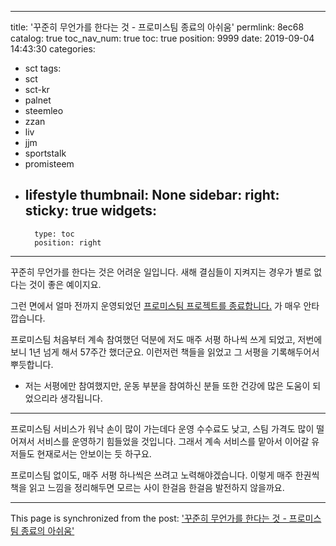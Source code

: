 
---
title: '꾸준히 무언가를 한다는 것 - 프로미스팀 종료의 아쉬움'
permlink: 8ec68
catalog: true
toc_nav_num: true
toc: true
position: 9999
date: 2019-09-04 14:43:30
categories:
- sct
tags:
- sct
- sct-kr
- palnet
- steemleo
- zzan
- liv
- jjm
- sportstalk
- promisteem
- lifestyle
thumbnail: None
sidebar:
    right:
        sticky: true
widgets:
    -
        type: toc
        position: right
---


꾸준히 무언가를 한다는 것은 어려운 일입니다. 새해 결심들이 지켜지는 경우가 별로 없다는 것이 좋은 예이지요.

그런 면에서 얼마 전까지 운영되었던 [프로미스팀 프로젝트를 종료합니다.](https://steemit.com/sct/@promisteem/4qsxhv) 가 매우 안타깝습니다. 

프로미스팀 처음부터 계속 참여했던 덕분에 저도 매주 서평 하나씩 쓰게 되었고, 저번에 보니 1년 넘게 해서 57주간 했더군요.  이런저런 책들을 읽었고 그 서평을 기록해두어서 뿌듯합니다.

* 저는 서평에만 참여했지만, 운동 부분을 참여하신 분들 또한 건강에 많은 도움이 되었으리라 생각됩니다.

---

프로미스팀 서비스가 워낙 손이 많이 가는데다 운영 수수료도 낮고, 스팀 가격도 많이 떨어져서 서비스를 운영하기 힘들었을 것입니다. 그래서 계속 서비스를 맡아서 이어갈 유저들도 현재로서는 안보이는 듯 하구요. 

프로미스팀 없이도, 매주 서평 하나씩은 쓰려고 노력해야겠습니다. 이렇게 매주 한권씩 책을 읽고 느낌을 정리해두면 모르는 사이 한걸음 한걸음 발전하지 않을까요.

- - -

This page is synchronized from the post: ['꾸준히 무언가를 한다는 것 - 프로미스팀 종료의 아쉬움'](https://steemit.com/@glory7/8ec68)
